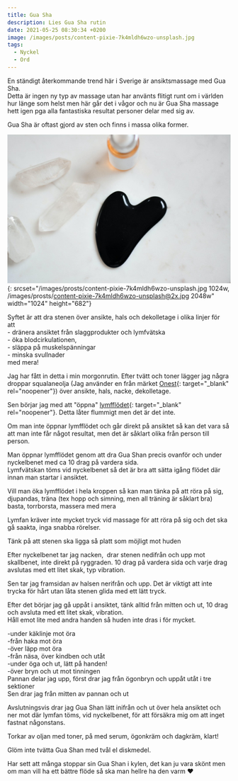 ```yaml
---
title: Gua Sha
description: Lies Gua Sha rutin
date: 2021-05-25 08:30:34 +0200
image: /images/posts/content-pixie-7k4mldh6wzo-unsplash.jpg
tags:
  - Nyckel
  - Ord
---
```

En ständigt &aring;terkommande trend här i Sverige är ansiktsmassage med Gua Sha.&nbsp;<br>Detta är ingen ny typ av massage utan har använts flitigt runt om i världen hur länge som helst men här g&aring;r det i v&aring;gor och nu är Gua Sha massage hett igen pga alla fantastiska resultat personer delar med sig av.

Gua Sha är oftast gjord av sten och finns i massa olika former.

![](/images/prosts/content-pixie-7k4mldh6wzo-unsplash.jpg){: srcset="/images/prosts/content-pixie-7k4mldh6wzo-unsplash.jpg 1024w, /images/prosts/content-pixie-7k4mldh6wzo-unsplash@2x.jpg 2048w" width="1024" height="682"}

Syftet är att dra stenen över ansikte, hals och dekolletage i olika linjer för att&nbsp;<br>\- dränera ansiktet fr&aring;n slaggprodukter och lymfvätska&nbsp;<br>\- öka blodcirkulationen,&nbsp;<br>\- släppa p&aring; muskelspänningar&nbsp;<br>\- minska svullnader<br>med mera\!&nbsp;

Jag har f&aring;tt in detta i min morgonrutin. Efter tvätt och toner lägger jag n&aring;gra droppar squalaneolja (Jag använder en fr&aring;n märket [Onest](https://www.onest.cz/en/eshop/squalane-face-oil){: target="_blank" rel="noopener"}) över ansikte, hals, nacke, dekolletage.

Sen börjar jag med att "öppna" [lymfflödet](https://www.1177.se/liv--halsa/sa-fungerar-kroppen/lymfsystemet/#:~:text=Lymfsystemet%20best%C3%A5r%20av%20flera%20delar,kan%20vara%20skadligt%20f%C3%B6r%20kroppen){: target="_blank" rel="noopener"}. Detta l&aring;ter flummigt men det är det inte.

Om man inte öppnar lymfflödet och g&aring;r direkt p&aring; ansiktet s&aring; kan det vara s&aring; att man inte f&aring;r n&aring;got resultat, men det är s&aring;klart olika fr&aring;n person till person.&nbsp;

Man öppnar lymfflödet genom att dra Gua Shan precis ovanför och under nyckelbenet med ca 10 drag p&aring; vardera sida.<br>Lymfvätskan töms vid nyckelbenet s&aring; det är bra att sätta ig&aring;ng flödet där innan man startar i ansiktet.

Vill man öka lymfflödet i hela kroppen s&aring; kan man tänka p&aring; att röra p&aring; sig, djupandas, träna (tex hopp och simning, men all träning är s&aring;klart bra) basta, torrborsta, massera med mera

Lymfan kräver inte mycket tryck vid massage för att röra p&aring; sig och det ska g&aring; saakta, inga snabba rörelser.

Tänk p&aring; att stenen ska ligga s&aring; platt som möjligt mot huden&nbsp;

Efter nyckelbenet tar jag nacken, &nbsp;drar stenen nedifr&aring;n och upp mot skallbenet, inte direkt p&aring; ryggraden. 10 drag p&aring; vardera sida och varje drag avslutas med ett litet skak, typ vibration.

Sen tar jag framsidan av halsen nerifr&aring;n och upp. Det är viktigt att inte trycka för h&aring;rt utan l&aring;ta stenen glida med ett lätt tryck.

Efter det börjar jag g&aring; upp&aring;t i ansiktet, tänk alltid fr&aring;n mitten och ut, 10 drag och avsluta med ett litet skak, vibration.<br>H&aring;ll emot lite med andra handen s&aring; huden inte dras i för mycket.

\-under käklinje mot öra<br>\-fr&aring;n haka mot öra<br>\-över läpp mot öra<br>\-fr&aring;n näsa, över kindben och ut&aring;t&nbsp;<br>\-under öga och ut, lätt p&aring; handen\!&nbsp;<br>\-över bryn och ut mot tinningen<br>Pannan delar jag upp, först drar jag fr&aring;n ögonbryn och upp&aring;t ut&aring;t i tre sektioner<br>Sen drar jag fr&aring;n mitten av pannan och ut

Avslutningsvis drar jag Gua Shan lätt inifr&aring;n och ut över hela ansiktet och ner mot där lymfan töms, vid nyckelbenet, för att försäkra mig om att inget fastnat n&aring;gonstans.

Torkar av oljan med toner, p&aring; med serum, ögonkräm och dagkräm, klart\!

Glöm inte tvätta Gua Shan med tv&aring;l el diskmedel.

Har sett att m&aring;nga stoppar sin Gua Shan i kylen, det kan ju vara skönt men om man vill ha ett bättre flöde s&aring; ska man hellre ha den varm ❤️
